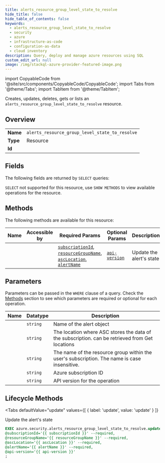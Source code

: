 ```yaml
--- 
title: alerts_resource_group_level_state_to_resolve
hide_title: false
hide_table_of_contents: false
keywords:
  - alerts_resource_group_level_state_to_resolve
  - security
  - azure
  - infrastructure-as-code
  - configuration-as-data
  - cloud inventory
description: Query, deploy and manage azure resources using SQL
custom_edit_url: null
image: /img/stackql-azure-provider-featured-image.png
---
```


import CopyableCode from '@site/src/components/CopyableCode/CopyableCode';
import Tabs from '@theme/Tabs';
import TabItem from '@theme/TabItem';

Creates, updates, deletes, gets or lists an <code>alerts_resource_group_level_state_to_resolve</code> resource.

## Overview
<table><tbody>
<tr><td><b>Name</b></td><td><code>alerts_resource_group_level_state_to_resolve</code></td></tr>
<tr><td><b>Type</b></td><td>Resource</td></tr>
<tr><td><b>Id</b></td><td><CopyableCode code="azure.security.alerts_resource_group_level_state_to_resolve" /></td></tr>
</tbody></table>

## Fields

The following fields are returned by `SELECT` queries:

`SELECT` not supported for this resource, use `SHOW METHODS` to view available operations for the resource.


## Methods

The following methods are available for this resource:

<table>
<thead>
    <tr>
    <th>Name</th>
    <th>Accessible by</th>
    <th>Required Params</th>
    <th>Optional Params</th>
    <th>Description</th>
    </tr>
</thead>
<tbody>
<tr>
    <td><a href="#update"><CopyableCode code="update" /></a></td>
    <td><CopyableCode code="exec" /></td>
    <td><a href="#parameter-subscriptionId"><code>subscriptionId</code></a>, <a href="#parameter-resourceGroupName"><code>resourceGroupName</code></a>, <a href="#parameter-ascLocation"><code>ascLocation</code></a>, <a href="#parameter-alertName"><code>alertName</code></a></td>
    <td><a href="#parameter-api-version"><code>api-version</code></a></td>
    <td>Update the alert's state</td>
</tr>
</tbody>
</table>

## Parameters

Parameters can be passed in the `WHERE` clause of a query. Check the [Methods](#methods) section to see which parameters are required or optional for each operation.

<table>
<thead>
    <tr>
    <th>Name</th>
    <th>Datatype</th>
    <th>Description</th>
    </tr>
</thead>
<tbody>
<tr id="parameter-alertName">
    <td><CopyableCode code="alertName" /></td>
    <td><code>string</code></td>
    <td>Name of the alert object</td>
</tr>
<tr id="parameter-ascLocation">
    <td><CopyableCode code="ascLocation" /></td>
    <td><code>string</code></td>
    <td>The location where ASC stores the data of the subscription. can be retrieved from Get locations</td>
</tr>
<tr id="parameter-resourceGroupName">
    <td><CopyableCode code="resourceGroupName" /></td>
    <td><code>string</code></td>
    <td>The name of the resource group within the user's subscription. The name is case insensitive.</td>
</tr>
<tr id="parameter-subscriptionId">
    <td><CopyableCode code="subscriptionId" /></td>
    <td><code>string</code></td>
    <td>Azure subscription ID</td>
</tr>
<tr id="parameter-api-version">
    <td><CopyableCode code="api-version" /></td>
    <td><code>string</code></td>
    <td>API version for the operation</td>
</tr>
</tbody>
</table>

## Lifecycle Methods

<Tabs
    defaultValue="update"
    values={[
        { label: 'update', value: 'update' }
    ]}
>
<TabItem value="update">

Update the alert's state

```sql
EXEC azure.security.alerts_resource_group_level_state_to_resolve.update 
@subscriptionId='{{ subscriptionId }}' --required, 
@resourceGroupName='{{ resourceGroupName }}' --required, 
@ascLocation='{{ ascLocation }}' --required, 
@alertName='{{ alertName }}' --required, 
@api-version='{{ api-version }}'
;
```
</TabItem>
</Tabs>
